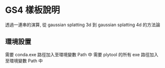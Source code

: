 # GS4 樣板說明

透過一連串的演算, 從 gaussian splatting 3d 到 gaussian splatting 4d 的方法論

## 環境設置

需要 conda.exe 路徑加入至環境變數 Path 中
需要 plytool 的所有 exe 路徑加入至環境變數 Path 中